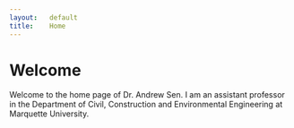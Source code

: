 ```yaml
---
layout:   default
title:    Home
---
```

# Welcome

Welcome to the home page of Dr. Andrew Sen. I am an assistant professor in the Department of Civil, Construction and Environmental Engineering at Marquette University.
